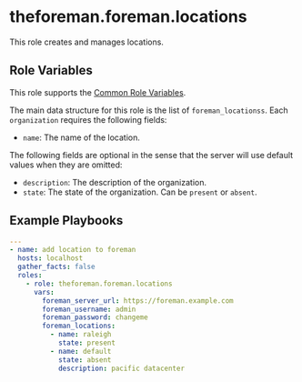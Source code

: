 theforeman.foreman.locations
================================

This role creates and manages locations. 

Role Variables
--------------

This role supports the [Common Role Variables](https://github.com/theforeman/foreman-ansible-modules/blob/develop/README.md#common-role-variables).

The main data structure for this role is the list of `foreman_locationss`. Each `organization` requires the following fields:

- `name`: The name of the location.

The following fields are optional in the sense that the server will use default values when they are omitted:

- `description`: The description of the organization.
- `state`: The state of the organization. Can be `present` or `absent`.

Example Playbooks
-----------------

```yaml
--- 
- name: add location to foreman
  hosts: localhost
  gather_facts: false
  roles:
    - role: theforeman.foreman.locations
      vars: 
        foreman_server_url: https://foreman.example.com
        foreman_username: admin
        foreman_password: changeme
        foreman_locations:
          - name: raleigh
            state: present
          - name: default
            state: absent
            description: pacific datacenter 
```
